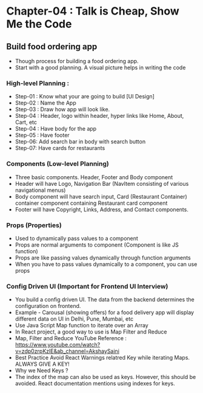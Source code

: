 # Chapter-04 : Talk is Cheap, Show Me the Code 

## Build food ordering app 

- Though process for building a food ordering app. 
- Start with a good planning. A visual picture helps in writing the code

### High-level Planning : 
- Step-01 : Know what your are going to build [UI Design]
- Step-02 : Name the App
- Step-03 : Draw how app will look like. 
- Step-04 : Header, logo within header, hyper links like Home, About, Cart, etc
- Step-04 : Have body for the app
- Step-05 : Have footer
- Step-06: Add search bar in body with search button
- Step-07: Have cards for restaurants 

### Components (Low-level Planning)
- Three basic components. Header, Footer and Body component
- Header will have Logo, Navigation Bar (NavItem consisting of various navigational menus)
- Body component will have search input, Card (Restaurant Container) container component containing Restaurant card component
- Footer will have Copyright, Links, Address, and Contact components. 

### Props (Properties)
- Used to dynamically pass values to a component
- Props are normal arguments to component (Component is like JS function)
- Props are like passing values dynamically through function arguments
- When you have to pass values dynamically to a component, you can use props

### Config Driven UI (Important for Frontend UI Interview)

- You build a config driven UI. The data from the backend determines the configuration on frontend.
- Example - Carousal (showing offers) for a food delivery app will display different data on UI in Delhi, Pune, Mumbai, etc
- Use Java Script Map function to iterate over an Array 
- In React project, a good way to use is Map Filter and Reduce
- Map, Filter and Reduce YouTube Reference : https://www.youtube.com/watch?v=zdp0zrpKzIE&ab_channel=AkshaySaini
- Best Practice Avoid React Warnings relatred Key while iterating Maps. ALWAYS GIVE A KEY!
- Why we Need Keys ?
- The index of the map can also be used as keys. However, this should be avoided.
React documentation mentions using indexes for keys.